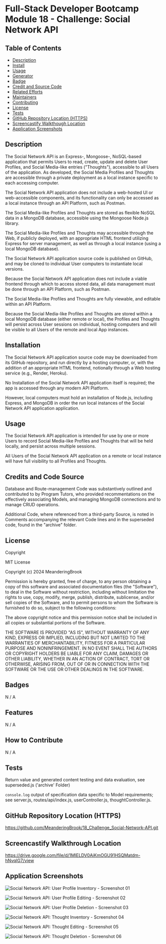 # Full-Stack Developer Bootcamp Module 18 - Challenge: Social Network API

## Table of Contents

- [Description](#description)
- [Install](#install)
- [Usage](#usage)
- [Generator](#generator)
- [Badge](#badge)
- [Credit and Source Code](#credits-and-code-source)
- [Related Efforts](#related-efforts)
- [Maintainers](#maintainers)
- [Contributing](#contributing)
- [License](#license)
- [Tests](#tests)
- [GitHub Repository Location (HTTPS)](#github-repository-location-https)
- [Screencastify Walkthough Location](#screencastify-walkthrough-location)
- [Application Screenshots](#application-screenshots) 


## Description

The Social Network API is an Express-, Mongoose-, NoSQL-based application that permits Users to read, create, update and delete User Profiles, and Social Media-like entries ("Thoughts"), accessible to all Users of the application. As developed, the Social Media Profiles and Thoughts are accessible through a private deployment as a local instance specific to each accessing computer.

The Social Network API application does not include a web-hosted UI or web-accessible components, and its functionality can only be accessed as a local instance through an API Platform, such as Postman.

The Social Media-like Profiles and Thoughts are stored as flexible NoSQL data in a MongoDB database, accessible using the Mongoose Node.js library.

The Social Media-like Profiles and Thoughts may accessible through the Web, if publicly deployed, with an appropriate HTML frontend utilizing Express for server management, as well as through a local instance (using a local MongoDB database).

The Social Network API application source code is published on GitHub, and may be cloned to individual User computers to instantiate local versions.

Because the Social Network API application does not include a viable frontend through which to access stored data, all data management must be done through an API Platform, such as Postman. 

The Social Media-like Profiles and Thoughts are fully viewable, and editable within an API Platform.

Because the Social Media-like Profiles and Thoughts are stored within a local MongoDB database (either remote or local), the Profiles and Thoughts will persist across User sessions on individual, hosting computers and will be visible to all Users of the remote and local App instances.


## Installation

The Social Network API application source code may be downloaded from its GitHub repository, and run directly by a hosting computer, or, with the addition of an appropriate HTML frontend, notionally through a Web hosting service (e.g., Render, Heroku).

No Installation of the Social Network API application itself is required; the app is accessed through any modern API Platform.

However, local computers must hold an installation of Node.js, including Express, and MongoDB in order the run local instances of the Social Network API application application.


## Usage

The Social Network API application is intended for use by one or more Users to record Social Media-like Profiles and Thoughts that will be held locally, and persist across multiple sessions. 

All Users of the Social Network API application on a remote or local instance will have full visibility to all Profiles and Thoughts.


## Credits and Code Source

Database and Route-management Code was substantively outlined and contributed to by Program Tutors, who provided recommentations on the effectively associating Models, and managing MongoDB connections and to manage CRUD operations.

Additional Code, where referenced from a third-party Source, is noted in Comments accompanying the relevant Code lines and in the superseded code, found in the "archive" folder.


## License

Copyright <YEAR> <COPYRIGHT Chris Milazzo>


MIT License

Copyright (c) 2024 MeanderingBrook

Permission is hereby granted, free of charge, to any person obtaining a copy
of this software and associated documentation files (the "Software"), to deal
in the Software without restriction, including without limitation the rights
to use, copy, modify, merge, publish, distribute, sublicense, and/or sell
copies of the Software, and to permit persons to whom the Software is
furnished to do so, subject to the following conditions:

The above copyright notice and this permission notice shall be included in all
copies or substantial portions of the Software.

THE SOFTWARE IS PROVIDED "AS IS", WITHOUT WARRANTY OF ANY KIND, EXPRESS OR
IMPLIED, INCLUDING BUT NOT LIMITED TO THE WARRANTIES OF MERCHANTABILITY,
FITNESS FOR A PARTICULAR PURPOSE AND NONINFRINGEMENT. IN NO EVENT SHALL THE
AUTHORS OR COPYRIGHT HOLDERS BE LIABLE FOR ANY CLAIM, DAMAGES OR OTHER
LIABILITY, WHETHER IN AN ACTION OF CONTRACT, TORT OR OTHERWISE, ARISING FROM,
OUT OF OR IN CONNECTION WITH THE SOFTWARE OR THE USE OR OTHER DEALINGS IN THE
SOFTWARE.


## Badges

N / A


## Features

N / A


## How to Contribute

N / A


## Tests

Return value and generated content testing and data evaluation, see superseded.js ('archive' Folder)

`console.log` output of specification data specific to Model requirements; see server.js, routes/api/index.js, userController.js, thoughtController.js.


## GitHub Repository Location (HTTPS)

https://github.com/MeanderingBrook/18_Challenge_Social-Network-API.git


## Screencastify Walkthrough Location

https://drive.google.com/file/d/1MIELDV0AiKmOGU91HSQMatdm-hNvqIG7/view


## Application Screenshots

![Social Network API: User Profile Inventory - Screenshot 01](./assets/images/Social-Network-API_Screenshot-01_User-Profile-Inventory.png?raw=true "Social Network API: User Profile Inventory")

![Social Network API: User Profile Editing - Screenshot 02](./assets/images/Social-Network-API_Screenshot-02_User-Profile-Editing.png?raw=true "Social Network API: User Profile Editing")

![Social Network API: User Profile Deletion - Screenshot 03](./assets/images/Social-Network-API_Screenshot-03_User-Profile-Deletion.png?raw=true "Social Network API: User Profile Deletion")

![Social Network API: Thought Inventory - Screenshot 04](./assets/images/Social-Network-API_Screenshot-04_Thought-Inventory.png?raw=true "Social Network API: Thought Inventory")

![Social Network API: Thought Editing - Screenshot 05](./assets/images/Social-Network-API_Screenshot-05_Thought-Editing.png?raw-true "Social Network API: Thought Editing")

![Social Network API: Thought Deletion - Screenshot 06](./assets/images/Social-Network-API_Screenshot-06_Thought-Deletion.png?raw-true "Social Network API: Thought Deletion")
